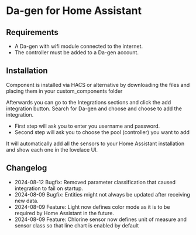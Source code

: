 # Da-gen for Home Assistant

## Requirements
- A Da-gen with wifi module connected to the internet.
- The controller must be added to a Da-gen account.

## Installation
Component is installed via HACS or alternative by downloading the files and placing them in your custom_components folder

Afterwards you can go to the Integrations sections and click the add integration button. Search for Da-gen and choose and choose to add the integration.

- First step will ask you to enter you username and password. 
- Second step will ask you to choose the pool (controller) you want to add

It will automatically add all the sensors to your Home Assistant installation and show each one in the lovelace UI.

## Changelog
- 2024-08-12 Bugfix: Removed parameter classification that caused integration to fail on startup.
- 2024-08-09 Bugfix: Entities might not always be updated after receiving new data.
- 2024-08-09 Feature: Light now defines color mode as it is to be required by Home Assistant in the future.
- 2024-08-09 Feature: Chlorine sensor now defines unit of measure and sensor class so that line chart is enabled by default
